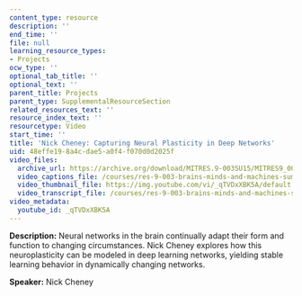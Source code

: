 ```yaml
---
content_type: resource
description: ''
end_time: ''
file: null
learning_resource_types:
- Projects
ocw_type: ''
optional_tab_title: ''
optional_text: ''
parent_title: Projects
parent_type: SupplementalResourceSection
related_resources_text: ''
resource_index_text: ''
resourcetype: Video
start_time: ''
title: 'Nick Cheney: Capturing Neural Plasticity in Deep Networks'
uid: 48effe19-8a4c-dae5-a0f4-f070d0d2025f
video_files:
  archive_url: https://archive.org/download/MITRES.9-003SU15/MITRES9_003SU15_Project_2_300k.mp4
  video_captions_file: /courses/res-9-003-brains-minds-and-machines-summer-course-summer-2015/e259c3a084465831955850d994f1bac0_qTVDxXBK5A.vtt
  video_thumbnail_file: https://img.youtube.com/vi/_qTVDxXBK5A/default.jpg
  video_transcript_file: /courses/res-9-003-brains-minds-and-machines-summer-course-summer-2015/b3d043364a938e1646d808a0d7eaea49_qTVDxXBK5A.pdf
video_metadata:
  youtube_id: _qTVDxXBK5A
---
```


**Description:** Neural networks in the brain continually adapt their form and function to changing circumstances. Nick Cheney explores how this neuroplasticity can be modeled in deep learning networks, yielding stable learning behavior in dynamically changing networks.

**Speaker:** Nick Cheney